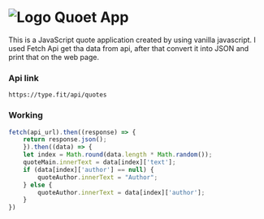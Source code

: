# ![Logo](./favicon.ico) Quoet App

This is a JavaScript quote application created by using vanilla javascript. I used Fetch Api get tha data from api, after that convert it into JSON and print that on the web page.

### Api link
```
https://type.fit/api/quotes
```

### Working

``` javascript
fetch(api_url).then((response) => {
    return response.json();
    }).then((data) => {
    let index = Math.round(data.length * Math.random());
    quoteMain.innerText = data[index]['text'];
    if (data[index]['author'] == null) {
        quoteAuthor.innerText = "Author";
    } else {
        quoteAuthor.innerText = data[index]['author'];
    }
})
```